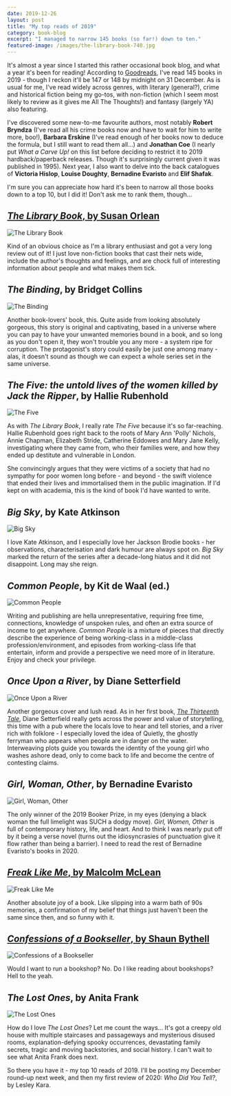 ```yaml
---
date: 2019-12-26
layout: post
title: "My top reads of 2019"
category: book-blog
excerpt: "I managed to narrow 145 books (so far!) down to ten."
featured-image: /images/the-library-book-740.jpg
---
```


It's almost a year since I started this rather occasional book blog, and what a year it's been for reading! According to [Goodreads](https://www.goodreads.com/user/year_in_books/2019/11934991), I've read 145 books in 2019 - though I reckon it'll be 147 or 148 by midnight on 31 December. As is usual for me, I've read widely across genres, with literary (general?), crime and historical fiction being my go-tos, with non-fiction (which I seem most likely to review as it gives me All The Thoughts!) and fantasy (largely YA) also featuring.

I've discovered some new-to-me favourite authors, most notably **Robert Bryndza** (I've read all his crime books now and have to wait for him to write more, boo!), **Barbara Erskine** (I've read enough of her books now to deduce the formula, but I still want to read them all...) and **Jonathan Coe** (I nearly put <cite>What a Carve Up!</cite> on this list before deciding to restrict it to 2019 hardback/paperback releases. Though it's surprisingly current given it was published in 1995). Next year, I also want to delve into the back catalogues of **Victoria Hislop**, **Louise Doughty**, **Bernadine Evaristo** and **Elif Shafak**.

I'm sure you can appreciate how hard it's been to narrow all those books down to a top 10, but I did it! Don't ask me to rank them, though...

## [<cite>The Library Book</cite>, by Susan Orlean](/book-blog/2019/02/21/the-library-book-by-susan-orlean)

![The Library Book](/images/the-library-book-740.jpg)

Kind of an obvious choice as I'm a library enthusiast and got a very long review out of it! I just love non-fiction books that cast their nets wide, include the author's thoughts and feelings, and are chock full of interesting information about people and what makes them tick.

## <cite>The Binding</cite>, by Bridget Collins

![The Binding](/images/the-binding.jpg)

Another book-lovers' book, this. Quite aside from looking absolutely gorgeous, this story is original and captivating, based in a universe where you can pay to have your unwanted memories bound in a book, and so long as you don't open it, they won't trouble you any more - a system ripe for corruption. The protagonist's story could easily be just one among many - alas, it doesn't sound as though we can expect a whole series set in the same universe.

## <cite>The Five: the untold lives of the women killed by Jack the Ripper</cite>, by Hallie Rubenhold

![The Five](/images/the-five.jpg)

As with <cite>The Library Book</cite>, I really rate <cite>The Five</cite> because it's so far-reaching. Hallie Rubenhold goes right back to the roots of Mary Ann 'Polly' Nichols, Annie Chapman, Elizabeth Stride, Catherine Eddowes and Mary Jane Kelly, investigating where they came from, who their families were, and how they ended up destitute and vulnerable in London.

She convincingly argues that they were victims of a society that had no sympathy for poor women long before - and beyond - the swift violence that ended their lives and immortalised them in the public imagination. If I'd kept on with academia, this is the kind of book I'd have wanted to write.

## <cite>Big Sky</cite>, by Kate Atkinson

![Big Sky](/images/big-sky.jpg)

I love Kate Atkinson, and I especially love her Jackson Brodie books - her observations, characterisation and dark humour are always spot on. <cite>Big Sky</cite> marked the return of the series after a decade-long hiatus and it did not disappoint. Long may she reign.

## <cite>Common People</cite>, by Kit de Waal (ed.)

![Common People](/images/common-people.jpg)

Writing and publishing are hella unrepresentative, requiring free time, connections, knowledge of unspoken rules, and often an extra source of income to get anywhere. <cite>Common People</cite> is a mixture of pieces that directly describe the experience of being working-class in a middle-class profession/environment, and episodes from working-class life that entertain, inform and provide a perspective we need more of in literature. Enjoy and check your privilege.

## <cite>Once Upon a River</cite>, by Diane Setterfield

![Once Upon a River](/images/once-upon-a-river.jpg)

Another gorgeous cover and lush read. As in her first book, [<cite>The Thirteenth Tale</cite>](/book-blog/2019/04/07/the-thirteenth-tale-by-diane-setterfield), Diane Setterfield really gets across the power and value of storytelling, this time with a pub where the locals love to hear and tell stories, and a river rich with folklore - I especially loved the idea of Quietly, the ghostly ferryman who appears when people are in danger on the water. Interweaving plots guide you towards the identity of the young girl who washes ashore dead, only to come back to life and become the centre of contesting claims.

## <cite>Girl, Woman, Other</cite>, by Bernadine Evaristo

![Girl, Woman, Other](/images/girl-woman-other.jpg)

The only winner of the 2019 Booker Prize, in my eyes (denying a black woman the full limelight was SUCH a dodgy move). <cite>Girl, Women, Other</cite> is full of contemporary history, life, and heart. And to think I was nearly put off by it being a verse novel (turns out the idiosyncrasies of punctuation give it flow rather than being a barrier). I need to read the rest of Bernadine Evaristo's books in 2020.

## [<cite>Freak Like Me</cite>, by Malcolm McLean](/book-blog/2019/11/16/freak-like-me-by-malcolm-mclean/)

![Freak Like Me](/images/freak-like-me.jpg)

Another absolute joy of a book. Like slipping into a warm bath of 90s memories, a confirmation of my belief that things just haven't been the same since then, and so funny with it.

## [<cite>Confessions of a Bookseller</cite>, by Shaun Bythell](/book-blog/2019/11/29/confessions-of-a-bookseller-by-shaun-bythell/)

![Confessions of a Bookseller](/images/confessions-of-a-bookseller.jpg)

Would I want to run a bookshop? No. Do I like reading about bookshops? Hell to the yeah.

## <cite>The Lost Ones</cite>, by Anita Frank

![The Lost Ones](/images/the-lost-ones.jpg)

How do I love <cite>The Lost Ones</cite>? Let me count the ways... It's got a creepy old house with multiple staircases and passageways and mysterious disused rooms, explanation-defying spooky occurrences, devastating family secrets, tragic and moving backstories, and social history. I can't wait to see what Anita Frank does next.

So there you have it - my top 10 reads of 2019. I'll be posting my December round-up next week, and then my first review of 2020: <cite>Who Did You Tell?</cite>, by Lesley Kara.
